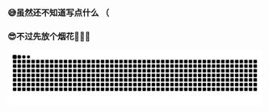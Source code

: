 ### 😅虽然还不知道写点什么 （
### 😎不过先放个烟花🎇🎇🎇

<picture>
  <source media="(prefers-color-scheme: dark)" srcset="https://raw.githubusercontent.com/PM25OO/PM25OO/output/github-contribution-grid-snake-dark.svg">
  <source media="(prefers-color-scheme: light)" srcset="https://raw.githubusercontent.com/PM25OO/PM25OO/output/github-contribution-grid-snake.svg">
  <img alt="github contribution grid snake animation" src="https://raw.githubusercontent.com/PM25OO/PM25OO/output/github-contribution-grid-snake.svg">
</picture>
